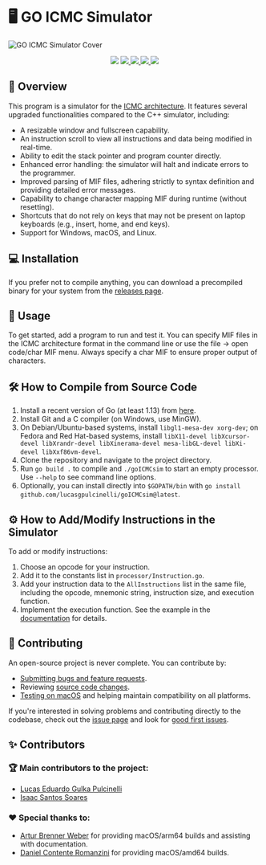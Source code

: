 # 🖥️ GO ICMC Simulator

![GO ICMC Simulator Cover](https://github.com/lucasgpulcinelli/goICMCsim/assets/11618151/da81d732-5cb4-4f41-9128-37ae864ceac9)

<p align="center">
  <img src="https://img.shields.io/github/go-mod/go-version/lucasgpulcinelli/goICMCsim?logo=go"/>
  <a href="https://github.com/lucasgpulcinelli/goICMCsim/issues?q=is%3Aopen+is%3Aissue+label%3Afeature-request+sort%3Areactions-%2B1-desc">
    <img src="https://img.shields.io/github/issues/lucasgpulcinelli/goICMCsim/feature-request.svg">
  </a>
  <a href="https://github.com/lucasgpulcinelli/goICMCsim/issues?utf8=✓&q=is%3Aissue+is%3Aopen+label%3Abug">
    <img src="https://img.shields.io/github/issues/lucasgpulcinelli/goICMCsim/bug.svg">
  </a>
  <a href="https://github.com/lucasgpulcinelli/goICMCsim/releases">
    <img src="https://img.shields.io/github/v/release/lucasgpulcinelli/goICMCsim"/>
  </a>
  <img src="https://img.shields.io/github/license/lucasgpulcinelli/goICMCsim"/>
</p>

## 📝 Overview
This program is a simulator for the [ICMC architecture](https://github.com/simoesusp/Processador-ICMC/). It features several upgraded functionalities compared to the C++ simulator, including:

- A resizable window and fullscreen capability.
- An instruction scroll to view all instructions and data being modified in real-time.
- Ability to edit the stack pointer and program counter directly.
- Enhanced error handling: the simulator will halt and indicate errors to the programmer.
- Improved parsing of MIF files, adhering strictly to syntax definition and providing detailed error messages.
- Capability to change character mapping MIF during runtime (without resetting).
- Shortcuts that do not rely on keys that may not be present on laptop keyboards (e.g., insert, home, and end keys).
- Support for Windows, macOS, and Linux.

## 💻 Installation
If you prefer not to compile anything, you can download a precompiled binary for your system from the [releases page](https://github.com/lucasgpulcinelli/goICMCsim/releases).

## 🚀 Usage
To get started, add a program to run and test it. You can specify MIF files in the ICMC architecture format in the command line or use the file -> open code/char MIF menu. Always specify a char MIF to ensure proper output of characters.

## 🛠️ How to Compile from Source Code
1. Install a recent version of Go (at least 1.13) from [here](https://go.dev/doc/install).
2. Install Git and a C compiler (on Windows, use MinGW).
3. On Debian/Ubuntu-based systems, install `libgl1-mesa-dev xorg-dev`; on Fedora and Red Hat-based systems, install `libX11-devel libXcursor-devel libXrandr-devel libXinerama-devel mesa-libGL-devel libXi-devel libXxf86vm-devel`.
4. Clone the repository and navigate to the project directory.
5. Run `go build .` to compile and `./goICMCsim` to start an empty processor. Use `--help` to see command line options.
6. Optionally, you can install directly into `$GOPATH/bin` with `go install github.com/lucasgpulcinelli/goICMCsim@latest`.

## ⚙️ How to Add/Modify Instructions in the Simulator
To add or modify instructions:
1. Choose an opcode for your instruction.
2. Add it to the constants list in `processor/Instruction.go`.
3. Add your instruction data to the `AllInstructions` list in the same file, including the opcode, mnemonic string, instruction size, and execution function.
4. Implement the execution function. See the example in the [documentation](docs/README.md/#go-icmc-simulator-documentation) for details.

## 🤝 Contributing
An open-source project is never complete. You can contribute by:

- [Submitting bugs and feature requests](https://github.com/lucasgpulcinelli/goICMCsim/issues).
- Reviewing [source code changes](https://github.com/lucasgpulcinelli/goICMCsim/pulls).
- [Testing on macOS](https://github.com/lucasgpulcinelli/goICMCsim/labels/macOS%20test) and helping maintain compatibility on all platforms.

If you're interested in solving problems and contributing directly to the codebase, check out the [issue page](https://github.com/lucasgpulcinelli/goICMCsim/issues) and look for [good first issues](https://github.com/lucasgpulcinelli/goICMCsim/issues?q=is%3Aissue+is%3Aopen+label%3A%22good+first+issue%22).

## ✨ Contributors

### 🏆 Main contributors to the project:

- [Lucas Eduardo Gulka Pulcinelli](https://github.com/lucasgpulcinelli)
- [Isaac Santos Soares](https://github.com/iss2718)

### ♥️ Special thanks to:

- [Artur Brenner Weber](https://github.com/ArturWeber) for providing macOS/arm64 builds and assisting with documentation.
- [Daniel Contente Romanzini](https://github.com/Dauboau) for providing macOS/amd64 builds.
